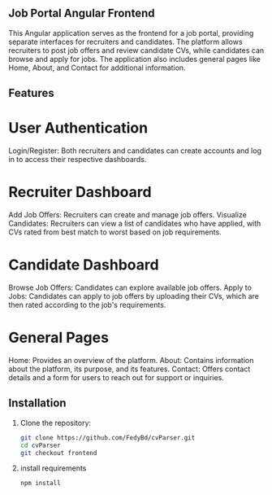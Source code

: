 ## Job Portal Angular Frontend

This Angular application serves as the frontend for a job portal, providing separate interfaces for recruiters and candidates. The platform allows recruiters to post job offers and review candidate CVs, while candidates can browse and apply for jobs. The application also includes general pages like Home, About, and Contact for additional information.

## Features

# User Authentication
Login/Register: Both recruiters and candidates can create accounts and log in to access their respective dashboards.

# Recruiter Dashboard
Add Job Offers: Recruiters can create and manage job offers.
Visualize Candidates: Recruiters can view a list of candidates who have applied, with CVs rated from best match to worst based on job requirements.

# Candidate Dashboard
Browse Job Offers: Candidates can explore available job offers.
Apply to Jobs: Candidates can apply to job offers by uploading their CVs, which are then rated according to the job's requirements.

# General Pages
Home: Provides an overview of the platform.
About: Contains information about the platform, its purpose, and its features.
Contact: Offers contact details and a form for users to reach out for support or inquiries.


## Installation

1. Clone the repository:

   ```bash
   git clone https://github.com/FedyBd/cvParser.git
   cd cvParser
   git checkout frontend

2. install requirements
   ```bash
   npm install
